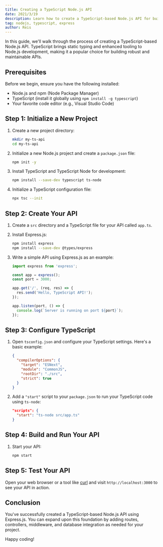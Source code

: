```yaml
---
title: Creating a TypeScript Node.js API
date: 2021/3/19
description: Learn how to create a TypeScript-based Node.js API for building robust and maintainable web services.
tag: nodejs, typescript, express
author: Reis
---
```


In this guide, we'll walk through the process of creating a TypeScript-based Node.js API. TypeScript brings static typing and enhanced tooling to Node.js development, making it a popular choice for building robust and maintainable APIs.

## Prerequisites

Before we begin, ensure you have the following installed:

- Node.js and npm (Node Package Manager)
- TypeScript (install it globally using `npm install -g typescript`)
- Your favorite code editor (e.g., Visual Studio Code)

## Step 1: Initialize a New Project

1. Create a new project directory:

   ```bash
   mkdir my-ts-api
   cd my-ts-api
   ```

2. Initialize a new Node.js project and create a `package.json` file:

   ```bash
   npm init -y
   ```

3. Install TypeScript and TypeScript Node for development:

   ```bash
   npm install --save-dev typescript ts-node
   ```

4. Initialize a TypeScript configuration file:

   ```bash
   npx tsc --init
   ```

## Step 2: Create Your API

1. Create a `src` directory and a TypeScript file for your API called `app.ts`.

2. Install Express.js:

   ```bash
   npm install express
   npm install --save-dev @types/express
   ```

3. Write a simple API using Express.js as an example:

   ```typescript
   import express from 'express';

   const app = express();
   const port = 3000;

   app.get('/', (req, res) => {
     res.send('Hello, TypeScript API!');
   });

   app.listen(port, () => {
     console.log(`Server is running on port ${port}`);
   });
   ```

## Step 3: Configure TypeScript

1. Open `tsconfig.json` and configure your TypeScript settings. Here's a basic example:

   ```json
   {
     "compilerOptions": {
       "target": "ESNext",
       "module": "CommonJS",
       "rootDir": "./src",
       "strict": true
     }
   }
   ```

2. Add a `"start"` script to your `package.json` to run your TypeScript code using `ts-node`:

   ```json
   "scripts": {
     "start": "ts-node src/app.ts"
   }
   ```

## Step 4: Build and Run Your API

1. Start your API:

   ```bash
   npm start
   ```

## Step 5: Test Your API

Open your web browser or a tool like [curl](https://curl.se/) and visit `http://localhost:3000` to see your API in action.

## Conclusion

You've successfully created a TypeScript-based Node.js API using Express.js. You can expand upon this foundation by adding routes, controllers, middleware, and database integration as needed for your project.

Happy coding!

